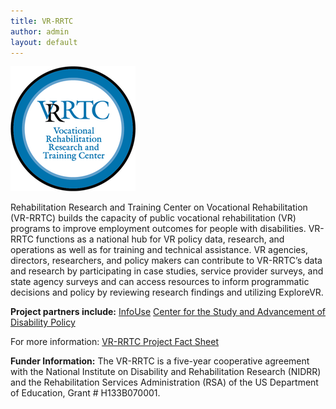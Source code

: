 ```yaml
---
title: VR-RRTC
author: admin
layout: default
---
```


![vrrtc logo](/img/logos/VRRRTC_F.png)


Rehabilitation Research and Training Center on Vocational Rehabilitation (VR-RRTC) builds the capacity of public vocational rehabilitation (VR) programs to improve employment outcomes for people with disabilities. VR-RRTC functions as a national hub for VR policy data, research, and operations as well as for training and technical assistance. VR agencies, directors, researchers, and policy makers can contribute to VR-RRTC’s data and research by participating in case studies, service provider surveys, and state agency surveys and can access resources to inform programmatic decisions and policy by reviewing research findings and utilizing ExploreVR.


**Project partners include:**
[InfoUse](http://www.infouse.com/)
[Center for the Study and Advancement of Disability Policy](http://www.disabilitypolicycenter.org/)

For more information:
[VR-RRTC Project Fact Sheet](/pdf/VRRTC_Project_Flyer.pdf)

**Funder Information:**
The VR-RRTC is a five-year cooperative agreement with the National Institute on Disability and Rehabilitation Research (NIDRR) and the Rehabilitation Services Administration (RSA) of the US Department of Education, Grant # H133B070001.
